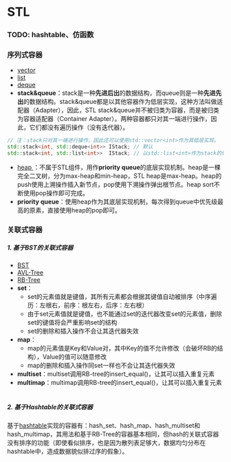# STL
### TODO: hashtable、仿函数

### 序列式容器
 - [vector](vector.md)
 - [list](list.md)
 - [deque](deque.md)
 - **stack&queue**：stack是一种**先进后出**的数据结构，而queue则是一种**先进先出**的数据结构。stack&queue都是以其他容器作为低层实现，这种方法叫做适配器（Adapter），因此，STL stack&queue并不被归类为容器，而是被归类为容器适配器（Container Adapter）。两种容器都只对其一端进行操作，因此，它们都没有遍历操作（没有迭代器）。
```C++
// 注：stack只对其一端进行操作，因此还可以使用std::vector<int>作为其低层实现。
std::stack<int, std::deque<int>> IStack; // 默认
std::stack<int, std::list<int>>  IStack; // 以std::list<int>作为stack的低层容器
```

 - [heap ](heap.md)：不属于STL组件，用作**priority queue**的底层实现机制。heap是一棵完全二叉树，分为max-heap和min-heap，STL heap是max-heap。heap的push使用上溯操作插入新节点，pop使用下溯操作弹出根节点。heap sort不断使用pop操作即可完成。
 - **priority queue**：使用heap作为其底层实现机制，每次得到queue中优先级最高的原素，直接使用heap的pop即可。
 
### 关联式容器
##### 1. 基于BST的关联式容器
- [BST](BST.md)
- [AVL-Tree](BST_AVL_TREE.md)
- [RB-Tree](BST_RB_TREE.md)
- **set**：
    * set的元素值就是键值，其所有元素都会根据其键值自动被排序（中序遍历：左根右，前序：根左右，后序：左右根）
    * 由于set元素值就是键值，也不能通过set的迭代器改变set的元素值，删除set的键值将会严重影响set的结构
    * set的删除和插入操作不会让其迭代器失效
- **map**：
    * map的元素值是Key和Value对，其中Key的值不允许修改（会破坏RB的结构），Value的值可以随意修改
    * map的删除和插入操作同set一样也不会让其迭代器失效  
- **multiset**：multiset调用RB-tree的insert_equal()，让其可以插入重复元素
- **multimap**：multimap调用RB-tree的insert_equal()，让其可以插入重复元素
    
##### 2. 基于Hashtable的关联式容器
基于[hashtable](hashtable.md)实现的容器有：hash_set、hash_map、hash_multiset和hash_multimap，其用法和基于RB-Tree的容器基本相同，但hash的关联式容器没有排序的功能（即使看似排序，也是因为散列表足够大，数据均匀分布在hashtable中，造成数据貌似排过序的假象）。
